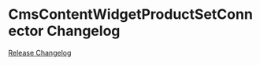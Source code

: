 # CmsContentWidgetProductSetConnector Changelog

[Release Changelog](https://github.com/spryker-shop/cms-content-widget-product-set-connector/releases)
